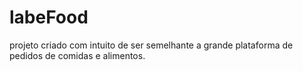 # labeFood
projeto criado com intuito de ser semelhante a grande plataforma de pedidos de comidas e alimentos.

